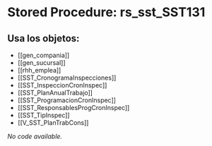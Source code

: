 # Stored Procedure: rs_sst_SST131

## Usa los objetos:
- [[gen_compania]]
- [[gen_sucursal]]
- [[rhh_emplea]]
- [[SST_CronogramaInspecciones]]
- [[SST_InspeccionCronInspec]]
- [[SST_PlanAnualTrabajo]]
- [[SST_ProgramacionCronInspec]]
- [[SST_ResponsablesProgCronInspec]]
- [[SST_TipInspec]]
- [[V_SST_PlanTrabCons]]

*No code available.*
